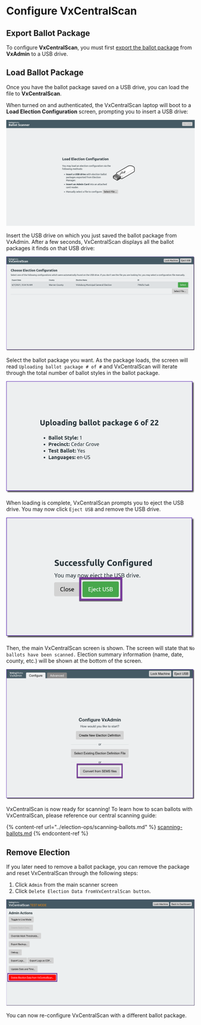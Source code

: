 # Configure VxCentralScan

## Export Ballot Package

To configure **VxCentralScan**, you must first [export the ballot package](export-ballot-package.md) from **VxAdmin** to a USB drive.&#x20;

## Load Ballot Package

Once you have the ballot package saved on a USB drive, you can load the file to **VxCentralScan**.

When turned on and authenticated, the VxCentralScan laptop will boot to a **Load Election Configuration** screen, prompting you to insert a USB drive:

![](<../.gitbook/assets/Parallels Picture 18.png>)

Insert the USB drive on which you just saved the ballot package from VxAdmin. After a few seconds, VxCentralScan displays all the ballot packages it finds on that USB drive:

![](<../.gitbook/assets/image (167).png>)

Select the ballot package you want. As the package loads, the screen will read `Uploading ballot package # of #` and VxCentralScan will iterate through the total number of ballot styles in the ballot package.

![](<../.gitbook/assets/image (214).png>)

When loading is complete, VxCentralScan prompts you to eject the USB drive. You may now click `Eject USB` and remove the USB drive.

![](<../.gitbook/assets/image (112).png>)

Then, the main VxCentralScan screen is shown. The screen will state that `No ballots have been scanned.` Election summary information (name, date, county, etc.) will be shown at the bottom of the screen.

![](<../.gitbook/assets/image (200).png>)

VxCentralScan is now ready for scanning! To learn how to scan ballots with VxCentralScan, please reference our central scanning guide:

{% content-ref url="../election-ops/scanning-ballots.md" %}
[scanning-ballots.md](../election-ops/scanning-ballots.md)
{% endcontent-ref %}

## Remove Election

If you later need to remove a ballot package, you can remove the package and reset VxCentralScan through the following steps:

1. Click `Admin` from the main scanner screen
2. Click `Delete Election Data fromVxCentralScan button`.

![](<../.gitbook/assets/image (140).png>)

You can now re-configure VxCentralScan with a different ballot package.

